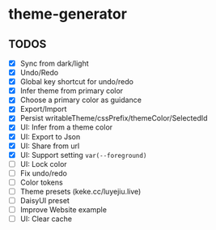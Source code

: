 # theme-generator

## TODOS

- [x] Sync from dark/light
- [x] Undo/Redo
- [x] Global key shortcut for undo/redo
- [x] Infer theme from primary color
- [x] Choose a primary color as guidance
- [x] Export/Import
- [x] Persist writableTheme/cssPrefix/themeColor/SelectedId
- [x] UI: Infer from a theme color
- [x] UI: Export to Json
- [x] UI: Share from url
- [x] UI: Support setting `var(--foreground)`
- [ ] UI: Lock color
- [ ] Fix undo/redo
- [ ] Color tokens
- [ ] Theme presets (keke.cc/luyejiu.live)
- [ ] DaisyUI preset
- [ ] Improve Website example
- [ ] UI: Clear cache
